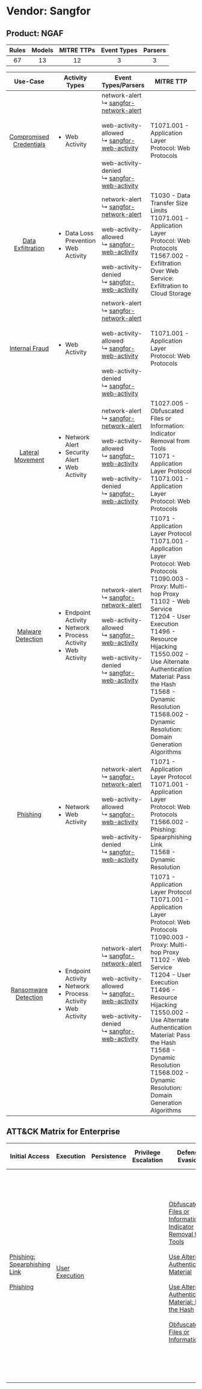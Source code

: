 Vendor: Sangfor
===============
Product: NGAF
-------------
| Rules | Models | MITRE TTPs | Event Types | Parsers |
|:-----:|:------:|:----------:|:-----------:|:-------:|
|  67   |   13   |     12     |      3      |    3    |

|                                  Use-Case                                  | Activity Types                                                                                    | Event Types/Parsers                                                                                                                                                                                                                                                                                               | MITRE TTP                                                                                                                                                                                                                                                                                                                                                                              | Content                                                                                                          |
|:--------------------------------------------------------------------------:| ------------------------------------------------------------------------------------------------- | ----------------------------------------------------------------------------------------------------------------------------------------------------------------------------------------------------------------------------------------------------------------------------------------------------------------- | -------------------------------------------------------------------------------------------------------------------------------------------------------------------------------------------------------------------------------------------------------------------------------------------------------------------------------------------------------------------------------------- | ---------------------------------------------------------------------------------------------------------------- |
| [Compromised Credentials](../../../UseCases/uc_compromised_credentials.md) | <ul><li>Web Activity</li></ul>                                                                    |  network-alert<br> ↳ [sangfor-network-alert](Parsers/parserContent_sangfor-network-alert.md)<br><br> web-activity-allowed<br> ↳ [sangfor-web-activity](Parsers/parserContent_sangfor-web-activity.md)<br><br> web-activity-denied<br> ↳ [sangfor-web-activity](Parsers/parserContent_sangfor-web-activity.md)<br> | T1071.001 - Application Layer Protocol: Web Protocols<br>                                                                                                                                                                                                                                                                                                                              | [<ul><li>11 Rules</li></ul><ul><li>1 Models</li></ul>](Rules_Models/r_m_sangfor_ngaf_Compromised_Credentials.md) |
|       [Data Exfiltration](../../../UseCases/uc_data_exfiltration.md)       | <ul><li>Data Loss Prevention</li><li>Web Activity</li></ul>                                       |  network-alert<br> ↳ [sangfor-network-alert](Parsers/parserContent_sangfor-network-alert.md)<br><br> web-activity-allowed<br> ↳ [sangfor-web-activity](Parsers/parserContent_sangfor-web-activity.md)<br><br> web-activity-denied<br> ↳ [sangfor-web-activity](Parsers/parserContent_sangfor-web-activity.md)<br> | T1030 - Data Transfer Size Limits<br>T1071.001 - Application Layer Protocol: Web Protocols<br>T1567.002 - Exfiltration Over Web Service: Exfiltration to Cloud Storage<br>                                                                                                                                                                                                             | [<ul><li>3 Rules</li></ul>](Rules_Models/r_m_sangfor_ngaf_Data_Exfiltration.md)                                  |
|          [Internal Fraud](../../../UseCases/uc_internal_fraud.md)          | <ul><li>Web Activity</li></ul>                                                                    |  network-alert<br> ↳ [sangfor-network-alert](Parsers/parserContent_sangfor-network-alert.md)<br><br> web-activity-allowed<br> ↳ [sangfor-web-activity](Parsers/parserContent_sangfor-web-activity.md)<br><br> web-activity-denied<br> ↳ [sangfor-web-activity](Parsers/parserContent_sangfor-web-activity.md)<br> | T1071.001 - Application Layer Protocol: Web Protocols<br>                                                                                                                                                                                                                                                                                                                              | [<ul><li>3 Rules</li></ul><ul><li>2 Models</li></ul>](Rules_Models/r_m_sangfor_ngaf_Internal_Fraud.md)           |
|        [Lateral Movement](../../../UseCases/uc_lateral_movement.md)        | <ul><li>Network Alert</li><li>Security Alert</li><li>Web Activity</li></ul>                       |  network-alert<br> ↳ [sangfor-network-alert](Parsers/parserContent_sangfor-network-alert.md)<br><br> web-activity-allowed<br> ↳ [sangfor-web-activity](Parsers/parserContent_sangfor-web-activity.md)<br><br> web-activity-denied<br> ↳ [sangfor-web-activity](Parsers/parserContent_sangfor-web-activity.md)<br> | T1027.005 - Obfuscated Files or Information: Indicator Removal from Tools<br>T1071 - Application Layer Protocol<br>T1071.001 - Application Layer Protocol: Web Protocols<br>                                                                                                                                                                                                           | [<ul><li>10 Rules</li></ul><ul><li>6 Models</li></ul>](Rules_Models/r_m_sangfor_ngaf_Lateral_Movement.md)        |
|       [Malware Detection](../../../UseCases/uc_malware_detection.md)       | <ul><li>Endpoint Activity</li><li>Network</li><li>Process Activity</li><li>Web Activity</li></ul> |  network-alert<br> ↳ [sangfor-network-alert](Parsers/parserContent_sangfor-network-alert.md)<br><br> web-activity-allowed<br> ↳ [sangfor-web-activity](Parsers/parserContent_sangfor-web-activity.md)<br><br> web-activity-denied<br> ↳ [sangfor-web-activity](Parsers/parserContent_sangfor-web-activity.md)<br> | T1071 - Application Layer Protocol<br>T1071.001 - Application Layer Protocol: Web Protocols<br>T1090.003 - Proxy: Multi-hop Proxy<br>T1102 - Web Service<br>T1204 - User Execution<br>T1496 - Resource Hijacking<br>T1550.002 - Use Alternate Authentication Material: Pass the Hash<br>T1568 - Dynamic Resolution<br>T1568.002 - Dynamic Resolution: Domain Generation Algorithms<br> | [<ul><li>43 Rules</li></ul><ul><li>5 Models</li></ul>](Rules_Models/r_m_sangfor_ngaf_Malware_Detection.md)       |
|                [Phishing](../../../UseCases/uc_phishing.md)                | <ul><li>Network</li><li>Web Activity</li></ul>                                                    |  network-alert<br> ↳ [sangfor-network-alert](Parsers/parserContent_sangfor-network-alert.md)<br><br> web-activity-allowed<br> ↳ [sangfor-web-activity](Parsers/parserContent_sangfor-web-activity.md)<br><br> web-activity-denied<br> ↳ [sangfor-web-activity](Parsers/parserContent_sangfor-web-activity.md)<br> | T1071 - Application Layer Protocol<br>T1071.001 - Application Layer Protocol: Web Protocols<br>T1566.002 - Phishing: Spearphishing Link<br>T1568 - Dynamic Resolution<br>                                                                                                                                                                                                              | [<ul><li>8 Rules</li></ul>](Rules_Models/r_m_sangfor_ngaf_Phishing.md)                                           |
|    [Ransomware Detection](../../../UseCases/uc_ransomware_detection.md)    | <ul><li>Endpoint Activity</li><li>Network</li><li>Process Activity</li><li>Web Activity</li></ul> |  network-alert<br> ↳ [sangfor-network-alert](Parsers/parserContent_sangfor-network-alert.md)<br><br> web-activity-allowed<br> ↳ [sangfor-web-activity](Parsers/parserContent_sangfor-web-activity.md)<br><br> web-activity-denied<br> ↳ [sangfor-web-activity](Parsers/parserContent_sangfor-web-activity.md)<br> | T1071 - Application Layer Protocol<br>T1071.001 - Application Layer Protocol: Web Protocols<br>T1090.003 - Proxy: Multi-hop Proxy<br>T1102 - Web Service<br>T1204 - User Execution<br>T1496 - Resource Hijacking<br>T1550.002 - Use Alternate Authentication Material: Pass the Hash<br>T1568 - Dynamic Resolution<br>T1568.002 - Dynamic Resolution: Domain Generation Algorithms<br> | [<ul><li>40 Rules</li></ul><ul><li>4 Models</li></ul>](Rules_Models/r_m_sangfor_ngaf_Ransomware_Detection.md)    |

ATT&CK Matrix for Enterprise
----------------------------
| Initial Access                                                                                                                                     | Execution                                                           | Persistence | Privilege Escalation | Defense Evasion                                                                                                                                                                                                                                                                                                                                                                                                   | Credential Access | Discovery | Lateral Movement                                                                           | Collection | Command and Control                                                                                                                                                                                                                                                                                                                                                                                                                                                                                                                                                        | Exfiltration                                                                                                                                                                                                                                                                          | Impact                                                                  |
| -------------------------------------------------------------------------------------------------------------------------------------------------- | ------------------------------------------------------------------- | ----------- | -------------------- | ----------------------------------------------------------------------------------------------------------------------------------------------------------------------------------------------------------------------------------------------------------------------------------------------------------------------------------------------------------------------------------------------------------------- | ----------------- | --------- | ------------------------------------------------------------------------------------------ | ---------- | -------------------------------------------------------------------------------------------------------------------------------------------------------------------------------------------------------------------------------------------------------------------------------------------------------------------------------------------------------------------------------------------------------------------------------------------------------------------------------------------------------------------------------------------------------------------------- | ------------------------------------------------------------------------------------------------------------------------------------------------------------------------------------------------------------------------------------------------------------------------------------- | ----------------------------------------------------------------------- |
| [Phishing: Spearphishing Link](https://attack.mitre.org/techniques/T1566/002)<br><br>[Phishing](https://attack.mitre.org/techniques/T1566)<br><br> | [User Execution](https://attack.mitre.org/techniques/T1204)<br><br> |             |                      | [Obfuscated Files or Information: Indicator Removal from Tools](https://attack.mitre.org/techniques/T1027/005)<br><br>[Use Alternate Authentication Material](https://attack.mitre.org/techniques/T1550)<br><br>[Use Alternate Authentication Material: Pass the Hash](https://attack.mitre.org/techniques/T1550/002)<br><br>[Obfuscated Files or Information](https://attack.mitre.org/techniques/T1027)<br><br> |                   |           | [Use Alternate Authentication Material](https://attack.mitre.org/techniques/T1550)<br><br> |            | [Web Service](https://attack.mitre.org/techniques/T1102)<br><br>[Application Layer Protocol: Web Protocols](https://attack.mitre.org/techniques/T1071/001)<br><br>[Dynamic Resolution](https://attack.mitre.org/techniques/T1568)<br><br>[Dynamic Resolution: Domain Generation Algorithms](https://attack.mitre.org/techniques/T1568/002)<br><br>[Proxy: Multi-hop Proxy](https://attack.mitre.org/techniques/T1090/003)<br><br>[Application Layer Protocol](https://attack.mitre.org/techniques/T1071)<br><br>[Proxy](https://attack.mitre.org/techniques/T1090)<br><br> | [Data Transfer Size Limits](https://attack.mitre.org/techniques/T1030)<br><br>[Exfiltration Over Web Service: Exfiltration to Cloud Storage](https://attack.mitre.org/techniques/T1567/002)<br><br>[Exfiltration Over Web Service](https://attack.mitre.org/techniques/T1567)<br><br> | [Resource Hijacking](https://attack.mitre.org/techniques/T1496)<br><br> |